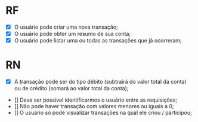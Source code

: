 # RF

- [x] O usuário pode criar uma nova transação;
- [x] O usuário pode obter um resumo de sua conta;
- [x] O usuário pode listar uma ou todas as transações que já ocorreram;

# RN

- [x] A transação pode ser do tipo débito (subtrairá do valor total da conta) ou de crédito (somará ao valor total da conta);
- [] Deve ser possível identificarmos o usuário entre as requisições;
- [] Não pode haver transação com valores menores ou iguais a 0;
- [] O usuário só pode visualizar transações na qual ele criou / participou;

